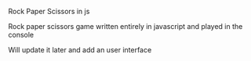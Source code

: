 Rock Paper Scissors in js

Rock paper scissors game written entirely in javascript and played in the console

Will update it later and add an user interface
